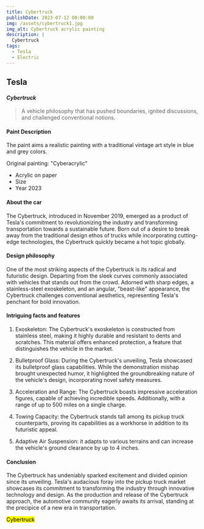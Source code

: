 ```yaml
---
title: Cybertruck
publishDate: 2023-07-12 00:00:00
img: /assets/cybertruck1.jpg
img_alt: Cybertruck acrylic painting 
description: |
  Cybertruck
tags:
  - Tesla
  - Electric
---
```


##  Tesla

#### *Cybertruck* 

> A vehicle philosophy that has pushed boundaries, ignited discussions, and challenged conventional notions.

####  Paint Description

The paint aims a realistic painting with a traditional vintage art style in blue and grey colors.  
    
  Original painting: "Cyberacrylic"  

* Acrylic on paper 
* Size 
* Year 2023 

#### About the car

The Cybertruck, introduced in November 2019, emerged as a product of Tesla's commitment to revolutionizing the industry and transforming transportation towards a sustainable future. Born out of a desire to break away from the traditional design ethos of trucks while incorporating cutting-edge technologies, the Cybertruck quickly became a hot topic globally.

#### Design philosophy
One of the most striking aspects of the Cybertruck is its radical and futuristic design. Departing from the sleek curves commonly associated with vehicles that stands out from the crowd. Adorned with sharp edges, a stainless-steel exoskeleton, and an angular, "beast-like" appearance, the Cybertruck challenges conventional aesthetics, representing Tesla's penchant for bold innovation.

#### Intriguing facts and features
1. Exoskeleton: The Cybertruck's exoskeleton is constructed from stainless steel, making it highly durable and resistant to dents and scratches. This material offers enhanced protection, a feature that distinguishes the vehicle in the market.

2. Bulletproof Glass: During the Cybertruck's unveiling, Tesla showcased its bulletproof glass capabilities. While the demonstration mishap brought unexpected humor, it highlighted the groundbreaking nature of the vehicle's design, incorporating novel safety measures.

3. Acceleration and Range: The Cybertruck boasts impressive acceleration figures, capable of achieving incredible speeds. Additionally, with a range of up to 500 miles on a single charge.

4. Towing Capacity: the Cybertruck stands tall among its pickup truck counterparts, proving its capabilities as a workhorse in addition to its futuristic appeal.

5. Adaptive Air Suspension: it adapts to various terrains and can increase the vehicle's ground clearance by up to 4 inches.

#### Conclusion
The Cybertruck has undeniably sparked excitement and divided opinion since its unveiling. Tesla's audacious foray into the pickup truck market showcases its commitment to transforming the industry through innovative technology and design. As the production and release of the Cybertruck approach, the automotive community eagerly awaits its arrival, standing at the precipice of a new era in transportation.


<mark>Cybertruck</mark>
